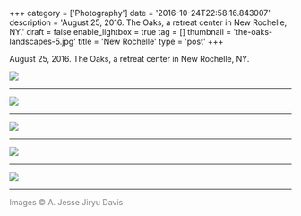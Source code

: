 +++
category = ['Photography']
date = '2016-10-24T22:58:16.843007'
description = 'August 25, 2016. The Oaks, a retreat center in New Rochelle, NY.'
draft = false
enable_lightbox = true
tag = []
thumbnail = 'the-oaks-landscapes-5.jpg'
title = 'New Rochelle'
type = 'post'
+++

August 25, 2016. The Oaks, a retreat center in New Rochelle, NY.

![](/new-rochelle-landscapes/the-oaks-landscapes-1.jpg)

***

![](/new-rochelle-landscapes/the-oaks-landscapes-2.jpg)

***

![](/new-rochelle-landscapes/the-oaks-landscapes-3.jpg)

***

![](/new-rochelle-landscapes/the-oaks-landscapes-4.jpg)

***

![](/new-rochelle-landscapes/the-oaks-landscapes-5.jpg)
***
<span style="color: gray">Images &copy; A. Jesse Jiryu Davis</span>
